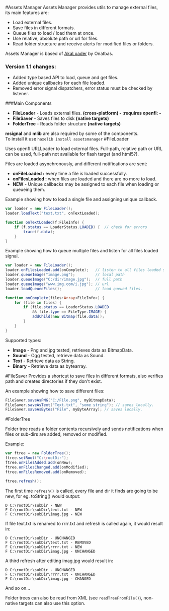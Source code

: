 #Assets Manager
Assets Manager provides utils to manage external files, its main features are:

* Load external files.
* Save files in different formats.
* Queue files to load / load them at once.
* Use relative, absolute path or url for files.
* Read folder structure and receive alerts for modified files or folders.

Assets Manager is based of [AkaLoader](https://github.com/onatbas/AkaLoader) by Onatbas.

### **Version 1.1 changes:**

* Added type based API to load, queue and get files.
* Added unique callbacks for each file loaded.
* Removed error signal dispatchers, error status must be checked by listener.

###Main Components

* **FileLoader** - Loads external files. **(cross-platform) - :requires openfl: -**
* **FileSaver** - Saves files to disk **(native targets)** 
* **FolderTree** - Reads folder structure **(native targets)**

**msignal** and **mlib** are also required by some of the components.<br/>
To install it use `haxelib install assetsmanager`
#FileLoader

Uses openfl URLLoader to load external files. Full-path, relative path or URL can be used, full-path not available for flash target (and html5?).

Files are loaded asynchronously, and different notifications are sent:
* **onFileLoaded :** every time a file is loaded successfully.
* **onFilesLoaded :** when files are loaded and there are no more to load.
* **NEW** - Unique callbacks may be assigned to each file when loading or queueing them.

Example showing how to load a single file and assigning unique callback.
```actionscript
var loader = new FileLoader();
loader.loadText("text.txt", onTextLoaded); 

function onTextLoaded(f:FileInfo) {
    if (f.status == LoaderStatus.LOADED) {  // check for errors
        trace(f.data);
    }
}
```
Example showing how to queue multiple files and listen for all files loaded signal.

```actionscript
var loader = new FileLoader();
loader.onFilesLoaded.add(onComplete);   // listen to all files loaded signal.
loader.queueImage("image.png");         // local path
loader.queueImage("C:/dir/image.jpg");  // full path
loader.queueImage("www.img.com/i.jpg"); // url
loader.loadQueuedFiles();               // load queued files.

function onComplete(files:Array<FileInfo>) {
    for (file in files) {
        if (file.status == LoaderStatus.LOADED 
            && file.type == FileType.IMAGE) {
            addChild(new Bitmap(file.data));             
        }
    }
}
```

Supported types:

* **Image** - Png and jpg tested, retrieves data as BitmapData.
* **Sound** - Ogg tested, retrieve data as Sound.
* **Text**  - Retrieve data as String.
* **Binary** - Retrieve data as bytearray.

#FileSaver
Provides a shortcut to save files in different formats, also verifies path and creates directories if they don't exist.

An example showing how to save different files:

```actionscript
FileSaver.saveAsPNG("C:/File.png", myBitmapData);
FileSaver.saveAsText("Text.txt", "some string"); // saves locally.
FileSaver.saveAsBytes("File", myByteArray); // saves locally.
```

#FolderTree

Folder tree reads a folder contents recursively and sends notifications when files or sub-dirs are added, removed or modified.


Example:
```actionscript
var ftree = new FolderTree();
ftree.setRoot("C:\rootDir");
ftree.onFilesAdded.add(onNew);
ftree.onFilesChanged.add(onModified);
ftree.onFilesRemoved.add(onRemoved);

ftree.refresh();
```
The first time ```refresh()``` is called, every file and dir it finds are going to be new, for eg. toString() would output:

```
D C:\rootDir\subDir - NEW
F C:\rootDir\subDir\text.txt - NEW
F C:\rootDir\subDir\imag.jpg - NEW
```

If file text.txt is renamed to rrrr.txt and refresh is called again, it would result in:

```
D C:\rootDir\subDir - UNCHANGED
F C:\rootDir\subDir\text.txt - REMOVED
F C:\rootDir\subDir\rrrr.txt - NEW
F C:\rootDir\subDir\imag.jpg - UNCHANGED
```

A third refresh after editing imag.jpg would result in:

```
D C:\rootDir\subDir - UNCHANGED
F C:\rootDir\subDir\rrrr.txt - UNCHANGED
F C:\rootDir\subDir\imag.jpg - CHANGED
```

And so on...


Folder trees can also be read from XML (see ```readTreeFromFile()```), non-native targets can also use this option.
